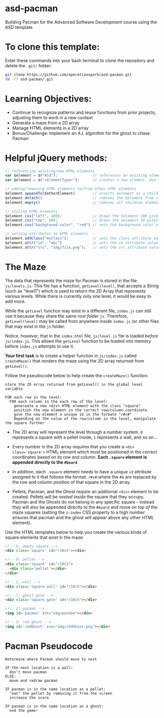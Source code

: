 # asd-pacman
Building Pacman for the Advanced Software Development course using the ASD template

# To clone this template:

Enter these commands into your bash terminal to clone the repository and delete the `.git/` folder:

```bash
git clone https://github.com/operationspark/asd-pacman.git
rm -rf asd-pacman/.git
```

# Learning Objectives:
- Continue to recognize patterns and reuse functions from prior projects, adjusting them to work in a new context
- Generate a maze from a 2D array
- Manage HTML elements in a 2D array
- Bonus/Challenge: implement an A.I. algorithm for the ghost to chase Pacman

# Helpful jQuery methods:
```js
// referencing existing/new HTML elements
var $element = $("#id");                // references an existing element
var $element = $("<elementType>");      // creates a new element. don't forget the "<>"!

// adding/removing HTML elements to/from other HTML elements
$element.appendTo($otherElement)        // inserts $element as a child of $otherElement
$element.detach()                       // removes the $element from its parent
$element.empty()                        // removes all children elements from $element

// styling HTML elements
$element.css("left", 100);              // draws the $element 100 pixels from the left of the screen (x = 100)
$element.css("top", 50);                // draws the $element 50 pixels from the top of the screen (y = 50)
$element.css("background-color", "red") // sets the background color of $element to "red"

// setting attributes to HTML elements
$element.addClass("myClass");           // sets the class attribute value for $element to "myClass"
$element.attr("id", "abc")              // sets the id attribute value for $element to "abc"
$element.attr("src", "img/file.png");   // sets the src attribute value for $element to "img/file.png"
```

# The Maze

The data that represents the maze for Pacman is stored in the file `js/levels.js`. This file has a function, `getLevel(level)`, that accepts a String (such as "level1") which is used to return the 2D Array that represents various levels. While there is currently only one level, it would be easy to add more. 

While the `getLevel` function may exist in a different file, `index.js` can still use it because they share the same _root folder_ `js`. Therefore, `getLevel(level)` may be called from anywhere inside `index.js` (or other files that may exist in the `js` folder. 

Notice, however, that in the `index.html` file, `js/level.js` file is loaded _before_ `js/index.js`. This allows the `getLevel` function to be loaded into memory before `index.js` attempts to use it.

**Your first task** is to create a helper function in `js/index.js` called `createMaze()` that renders the maze using the 2D array returned from `getLevel()`. 

Follow the pseudocode below to help create the `createMaze()` function:

```
store the 2D array returned from getLevel() in the global level variable 

FOR each row in the level:
  FOR each column in the each row of the level:
    genereate a new <div> HTML element with the class "square"
    position the new element in the correct row/column coordinate
    give the new element a unique id in the formate "r#c#"
    Depending on the value of the row/column in the level, manipulate the square further
```

- The 2D array will represent the level through a number system. `0` represents a square with a pellet inside, `1` represents a wall, and so on... 

- Every  number in the 2D array requires that you create a `<div class='square'>` HTML element which must be positioned in the correct coordinates based on its row and column. **Each `.square` element is appended directly to the `#board`**

- In addition, each `.square` element needs to have a unique `id` attribute assigned to it that follows the format: `r#c#` where the `#`s are replaced by the row and column position of that square in the 2D array. 

- Pellets, Pacman, and the Ghost require an additional `<div>` element to be created. Pellets will be _nested inside_ the square that they occupy. Pacman and the Ghosts do not belong to any specific square - instead they will also be appended directly to the `#board` and move _on top of_ the maze squares (setting the `z-index` CSS property to a high number ensures that pacman and the ghost will appear above any other HTML element).

Use the HTML templates below to help you create the various kinds of square elements that exist in the maze:

```html
<!-- 9: empty square -->
<div class='square' id="r10c5"></div>

<!-- 0: pellet -->
<div class='square' id="r10c5">
  <div class='pellet'></div>
</div>

<!-- 1: wall -->
<div class='square wall' id="r10c5"></div>

<!-- 7: ghost gate -->
<div class='square gate' id="r10c5"></div>

<!-- 2: pacman -->
<img id='pacman' src="img/pacman"></div>

<!-- 3: red ghost -->
<img id='redGhost' src="img/redGhost.png"></div>
```

# Pacman Pseudocode

```
Determine where Pacman should move to next

IF the next location is a wall:
  don't move pacman
ELSE:
  move and redraw pacman

IF pacman is in the same location as a pellet:
  "eat" the pellet by removing it from the screen
  increase the score 
  
IF pacman is in the same location as a ghost:
  end the game!
```
